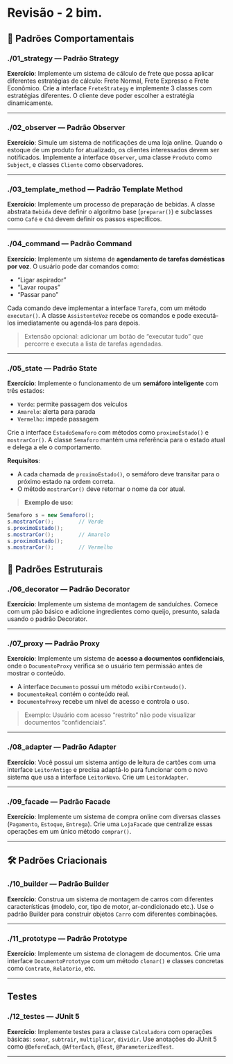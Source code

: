 # Revisão - 2 bim.

## 🔁 Padrões Comportamentais

### ./01\_strategy — **Padrão Strategy**

**Exercício**:
Implemente um sistema de cálculo de frete que possa aplicar diferentes estratégias de cálculo: Frete Normal, Frete Expresso e Frete Econômico.
Crie a interface `FreteStrategy` e implemente 3 classes com estratégias diferentes. O cliente deve poder escolher a estratégia dinamicamente.

---

### ./02\_observer — **Padrão Observer**

**Exercício**:
Simule um sistema de notificações de uma loja online. Quando o estoque de um produto for atualizado, os clientes interessados devem ser notificados.
Implemente a interface `Observer`, uma classe `Produto` como `Subject`, e classes `Cliente` como observadores.

---

### ./03\_template\_method — **Padrão Template Method**

**Exercício**:
Implemente um processo de preparação de bebidas. A classe abstrata `Bebida` deve definir o algoritmo base (`preparar()`) e subclasses como `Café` e `Chá` devem definir os passos específicos.

---

###  **./04\_command — Padrão Command**

**Exercício**:
Implemente um sistema de **agendamento de tarefas domésticas por voz**. O usuário pode dar comandos como:

* “Ligar aspirador”
* “Lavar roupas”
* “Passar pano”

Cada comando deve implementar a interface `Tarefa`, com um método `executar()`.
A classe `AssistenteVoz` recebe os comandos e pode executá-los imediatamente ou agendá-los para depois.

> Extensão opcional: adicionar um botão de “executar tudo” que percorre e executa a lista de tarefas agendadas.

---

###  **./05\_state — Padrão State**

**Exercício**:
Implemente o funcionamento de um **semáforo inteligente** com três estados:

* `Verde`: permite passagem dos veículos
* `Amarelo`: alerta para parada
* `Vermelho`: impede passagem

Crie a interface `EstadoSemaforo` com métodos como `proximoEstado()` e `mostrarCor()`.
A classe `Semaforo` mantém uma referência para o estado atual e delega a ele o comportamento.

**Requisitos**:

* A cada chamada de `proximoEstado()`, o semáforo deve transitar para o próximo estado na ordem correta.
* O método `mostrarCor()` deve retornar o nome da cor atual.

> **Exemplo de uso**:

```java
Semaforo s = new Semaforo();
s.mostrarCor();        // Verde
s.proximoEstado();
s.mostrarCor();        // Amarelo
s.proximoEstado();
s.mostrarCor();        // Vermelho
```


## 🎨 Padrões Estruturais

### ./06\_decorator — **Padrão Decorator**

**Exercício**:
Implemente um sistema de montagem de sanduíches. Comece com um pão básico e adicione ingredientes como queijo, presunto, salada usando o padrão Decorator.

---

###  **./07\_proxy — Padrão Proxy**

**Exercício**:
Implemente um sistema de **acesso a documentos confidenciais**, onde o `DocumentoProxy` verifica se o usuário tem permissão antes de mostrar o conteúdo.

* A interface `Documento` possui um método `exibirConteudo()`.
* `DocumentoReal` contém o conteúdo real.
* `DocumentoProxy` recebe um nível de acesso e controla o uso.

> Exemplo: Usuário com acesso “restrito” não pode visualizar documentos “confidenciais”.

---


### ./08\_adapter — **Padrão Adapter**

**Exercício**:
Você possui um sistema antigo de leitura de cartões com uma interface `LeitorAntigo` e precisa adaptá-lo para funcionar com o novo sistema que usa a interface `LeitorNovo`. Crie um `LeitorAdapter`.

---

### ./09\_facade — **Padrão Facade**

**Exercício**:
Implemente um sistema de compra online com diversas classes (`Pagamento`, `Estoque`, `Entrega`). Crie uma `LojaFacade` que centralize essas operações em um único método `comprar()`.

---

## 🛠 Padrões Criacionais

### ./10\_builder — **Padrão Builder**

**Exercício**:
Construa um sistema de montagem de carros com diferentes características (modelo, cor, tipo de motor, ar-condicionado etc.).
Use o padrão Builder para construir objetos `Carro` com diferentes combinações.

---

### ./11\_prototype — **Padrão Prototype**

**Exercício**:
Implemente um sistema de clonagem de documentos. Crie uma interface `DocumentoPrototype` com um método `clonar()` e classes concretas como `Contrato`, `Relatorio`, etc.

---

##  Testes

### ./12\_testes — **JUnit 5**

**Exercício**:
Implemente testes para a classe `Calculadora` com operações básicas: `somar`, `subtrair`, `multiplicar`, `dividir`.
Use anotações do JUnit 5 como `@BeforeEach`, `@AfterEach`, `@Test`, `@ParameterizedTest`.

---
